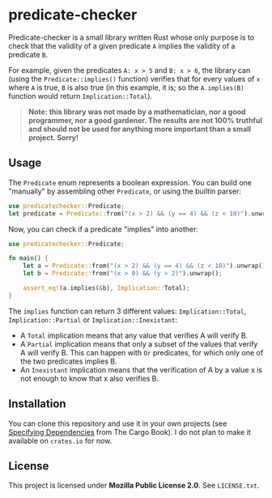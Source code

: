 # predicate-checker

Predicate-checker is a small library written Rust whose only purpose is to check that the validity of a given predicate `A` implies the validity of a predicate `B`.

For example, given the predicates `A: x > 5` and `B: x > 6`, the library can (using the `Predicate::implies()` function) verifies that for every values of `x` where `A` is true, `B` is also true (in this example, it is; so the `A.implies(B)` function would return `Implication::Total`).

> **Note: this library was not made by a mathematician, nor a good programmer, nor a good gardener. The results are not 100% truthful and should not be used for anything more important than a small project. Sorry!**


## Usage

The `Predicate` enum represents a boolean expression. You can build one "manually" by assembling other `Predicate`, or using the builtin parser:

```rust
use predicatechecker::Predicate;
let predicate = Predicate::from("(x > 2) && (y == 4) && (z < 10)").unwrap();
```

Now, you can check if a predicate "implies" into another:

```rust
use predicatechecker::Predicate;

fn main() {
    let a = Predicate::from("(x > 2) && (y == 4) && (z < 10)").unwrap();
    let b = Predicate::from("(x > 0) && (y > 2)").unwrap();

    assert_eq!(a.implies(&b), Implication::Total);
}
```

The `implies` function can return 3 different values: `Implication::Total`, `Implication::Partial` or `Implication::Inexistant`:
- A `Total` implication means that any value that verifies A will verify B.
- A `Partial` implication means that only a subset of the values that verify A will verify B. This can happen with `Or` predicates, for which only one of the two predicates implies B.
- An `Inexistant` implication means that the verification of A by a value x is not enough to know that x also verifies B.


## Installation
You can clone this repository and use it in your own projects (see [Specifying Dependencies](https://doc.rust-lang.org/cargo/reference/specifying-dependencies.html) from The Cargo Book). I do not plan to make it available on `crates.io` for now.


## License

This project is licensed under **Mozilla Public License 2.0**. See `LICENSE.txt`.
